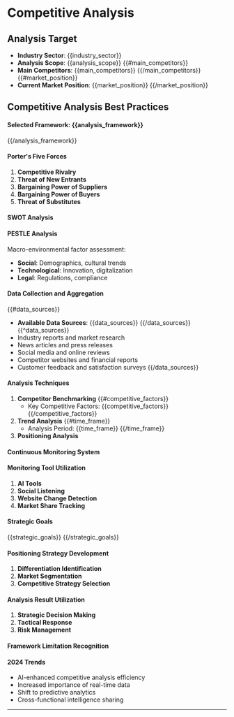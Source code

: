 # Competitive Analysis
## Analysis Target
- **Industry Sector**: {{industry_sector}}
- **Analysis Scope**: {{analysis_scope}}
{{#main_competitors}}
- **Main Competitors**: {{main_competitors}}
{{/main_competitors}}
{{#market_position}}
- **Current Market Position**: {{market_position}}
{{/market_position}}
## Competitive Analysis Best Practices
#### Selected Framework: {{analysis_framework}}
{{/analysis_framework}}
#### Porter's Five Forces
1. **Competitive Rivalry**
2. **Threat of New Entrants**
3. **Bargaining Power of Suppliers**
4. **Bargaining Power of Buyers**
5. **Threat of Substitutes**
#### SWOT Analysis
#### PESTLE Analysis
Macro-environmental factor assessment:
- **Social**: Demographics, cultural trends
- **Technological**: Innovation, digitalization
- **Legal**: Regulations, compliance
#### Data Collection and Aggregation
{{#data_sources}}
- **Available Data Sources**: {{data_sources}}
{{/data_sources}}
{{^data_sources}}
- Industry reports and market research
- News articles and press releases
- Social media and online reviews
- Competitor websites and financial reports
- Customer feedback and satisfaction surveys
{{/data_sources}}
#### Analysis Techniques
1. **Competitor Benchmarking**
   {{#competitive_factors}}
   - Key Competitive Factors: {{competitive_factors}}
   {{/competitive_factors}}
2. **Trend Analysis**
   {{#time_frame}}
   - Analysis Period: {{time_frame}}
   {{/time_frame}}
3. **Positioning Analysis**
#### Continuous Monitoring System
#### Monitoring Tool Utilization
1. **AI Tools**
2. **Social Listening**
3. **Website Change Detection**
4. **Market Share Tracking**
#### Strategic Goals
{{strategic_goals}}
{{/strategic_goals}}
#### Positioning Strategy Development
1. **Differentiation Identification**
2. **Market Segmentation**
3. **Competitive Strategy Selection**
#### Analysis Result Utilization
1. **Strategic Decision Making**
2. **Tactical Response**
3. **Risk Management**
#### Framework Limitation Recognition
#### 2024 Trends
- AI-enhanced competitive analysis efficiency
- Increased importance of real-time data
- Shift to predictive analytics
- Cross-functional intelligence sharing
---